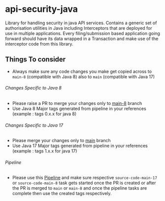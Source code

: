 # api-security-java
Library for handling security in java API services.
Contains a generic set of authorisation utilities in Java including Interceptors that are deployed for use in multiple applications. Every filing/submission based application going forward should have its data wrapped in a Transaction and make use of the interceptor code from this library.

Things To consider
--

+ Always make sure any code changes you make get copied across to `main-8` (compatible with Java 8) also to `main` (compatible with Java 17)

###### Changes Specific to Java 8

+ Please raise a PR to merge your changes only to [main-8](https://github.com/companieshouse/api-security-java/tree/main-8) branch
+ Use Java 8 Major tags generated from pipeline in your references (example : tags 0.x.x for java 8)

###### Changes Specific to Java 17

+ Please merge your changes only to [main](https://github.com/companieshouse/api-security-java) branch
+ Use Java 17 Major tags generated from pipeline in your references (example : tags 1.x.x for java 17)

###### Pipeline

+ Please use this [Pipeline](https://ci-platform.companieshouse.gov.uk/teams/team-development/pipelines/api-security-java) and make sure respective `source-code-main-17` or `source-code-main-8` task gets started once the PR is created or after the PR is merged to `main` or `main-8` and once the pipeline tasks are complete then use the created tags respectively.